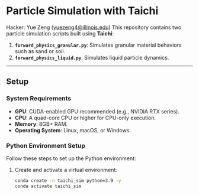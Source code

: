 # Particle Simulation with Taichi
Hacker: Yue Zeng (yuezeng4@illinois.edu)
This repository contains two particle simulation scripts built using **Taichi**:
1. **`forward_physics_granular.py`**: Simulates granular material behaviors such as sand or soil.
2. **`forward_physics_liquid.py`**: Simulates liquid particle dynamics.

---

## Setup

### System Requirements
- **GPU**: CUDA-enabled GPU recommended (e.g., NVIDIA RTX series).
- **CPU**: A quad-core CPU or higher for CPU-only execution.
- **Memory**: 8GB+ RAM.
- **Operating System**: Linux, macOS, or Windows.

### Python Environment Setup
Follow these steps to set up the Python environment:

1. Create and activate a virtual environment:
   ```bash
   conda create -n taichi_sim python=3.9 -y
   conda activate taichi_sim
